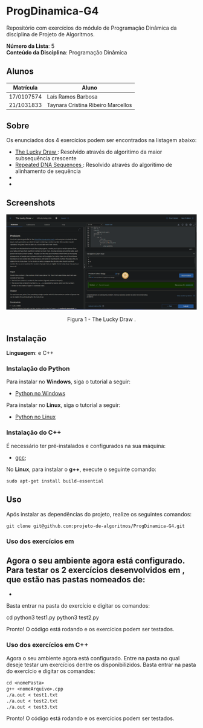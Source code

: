 # ProgDinamica-G4
Repositório  com exercícios do módulo de Programação Dinâmica da disciplina de Projeto de Algoritmos.

**Número da Lista**: 5<br>
**Conteúdo da Disciplina**: Programação Dinâmica<br>

## Alunos
| Matrícula | Aluno |
| -- | -- |
| 17/0107574  |  Laís Ramos Barbosa     |
| 21/1031833  | Taynara Cristina Ribeiro Marcellos  |

## Sobre 


Os enunciados dos 4 exercícios podem ser encontrados na listagem abaixo:

- [The Lucky Draw 
](https://www.codechef.com/problems/D2) : Resolvido através do algoritimo da maior subsequência crescente
- [Repeated DNA Sequences
](https://leetcode.com/problems/repeated-dna-sequences/): Resolvido através do algoritimo de alinhamento de sequência
- 
- 
<!-- - []()
[]() -->

## Screenshots
<img src="./assets/theLuckyDraw.png">
<p align="center">Figura 1 - The Lucky Draw .</p>


## Instalação 

**Linguagem**: e C++<br>

### Instalação do Python

Para instalar  no **Windows**, siga o tutorial a seguir:
- [Python no Windows](https://www.python.org/downloads/windows/)

Para instalar  no **Linux**, siga o tutorial a seguir:
- [Python no Linux](https://python.org.br/instalacao-linux/)

### Instalação do C++

É necessário ter pré-instalados e configurados na sua máquina:
- [gcc](https://gcc.gnu.org/);

No **Linux**, para instalar o **g++**, execute o seguinte comando:

    sudo apt-get install build-essential

## Uso 

Após instalar as dependências do projeto, realize os seguintes comandos: 

    git clone git@github.com:projeto-de-algoritmos/ProgDinamica-G4.git

### Uso dos exercícios em 

Agora o seu ambiente agora está configurado. Para testar os 2 exercícios desenvolvidos em , que estão nas pastas nomeados de:
- 
- 

Basta entrar na pasta do exercício e digitar os comandos:

   cd <nomePasta>
    python3 test1.py
    python3 test2.py
    
    

Pronto! O código está rodando e os exercícios podem ser testados.

### Uso dos exercícios em C++

Agora o seu ambiente agora está configurado. Entre na pasta no qual deseje testar um exercícios dentre os disponibilizidos. Basta entrar na pasta do exercício e digitar os comandos:

    cd <nomePasta>
    g++ <nomeArquivo>.cpp
    ./a.out < test1.txt
    ./a.out < test2.txt
    ./a.out < test3.txt

Pronto! O código está rodando e os exercícios podem ser testados.
